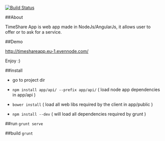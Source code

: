 [![Build Status](https://travis-ci.org/afpa-stbrieuc/timeshare-mean1.svg?branch=master)](https://travis-ci.org/afpa-stbrieuc/timeshare-mean1)

##About

TimeShare App is web app made in NodeJs/AngularJs, it allows user to offer or to ask for a service.

##Demo

http://timeshareapp.eu-1.evennode.com/   

Enjoy :)

##install
 - go to project dir
 
- `npm install app/api/ --prefix app/api/` ( load node app dependencies in app/api )
- `bower install` ( load all web libs required by the client in app/public )
- `npm install --dev` ( will load all dependencies required by grunt )

##run
`grunt serve`

##build
`grunt`
